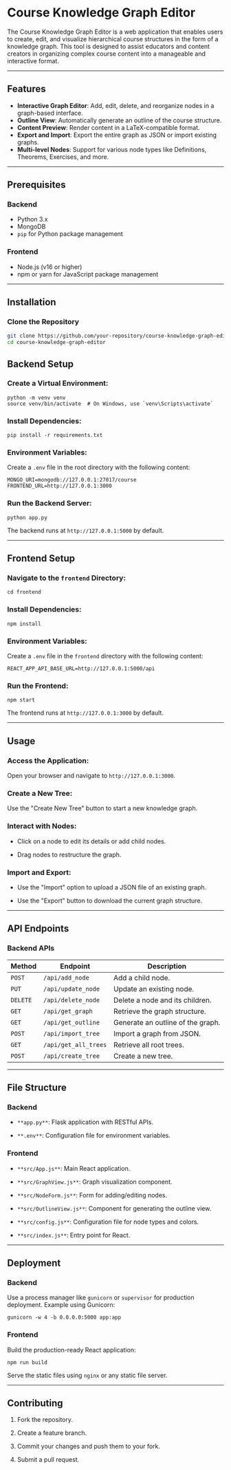 # Course Knowledge Graph Editor

The Course Knowledge Graph Editor is a web application that enables users to create, edit, and visualize hierarchical course structures in the form of a knowledge graph. This tool is designed to assist educators and content creators in organizing complex course content into a manageable and interactive format.

---

## Features

- **Interactive Graph Editor**: Add, edit, delete, and reorganize nodes in a graph-based interface.
- **Outline View**: Automatically generate an outline of the course structure.
- **Content Preview**: Render content in a LaTeX-compatible format.
- **Export and Import**: Export the entire graph as JSON or import existing graphs.
- **Multi-level Nodes**: Support for various node types like Definitions, Theorems, Exercises, and more.

---

## Prerequisites

### Backend
- Python 3.x
- MongoDB
- `pip` for Python package management

### Frontend
- Node.js (v16 or higher)
- npm or yarn for JavaScript package management

---

## Installation

### Clone the Repository

```bash
git clone https://github.com/your-repository/course-knowledge-graph-editor.git
cd course-knowledge-graph-editor
```

## Backend Setup

### Create a Virtual Environment:

```
python -m venv venv
source venv/bin/activate  # On Windows, use `venv\Scripts\activate`
```

### Install Dependencies:

```
pip install -r requirements.txt
```

### Environment Variables:

Create a `.env` file in the root directory with the following content:

```
MONGO_URI=mongodb://127.0.0.1:27017/course
FRONTEND_URL=http://127.0.0.1:3000
```

### Run the Backend Server:

```
python app.py
```

The backend runs at `http://127.0.0.1:5000` by default.

---

## Frontend Setup

### Navigate to the `frontend` Directory:

```
cd frontend
```

### Install Dependencies:

```
npm install
```

### Environment Variables:

Create a `.env` file in the `frontend` directory with the following content:

```
REACT_APP_API_BASE_URL=http://127.0.0.1:5000/api
```

### Run the Frontend:

```
npm start
```

The frontend runs at `http://127.0.0.1:3000` by default.

---

## Usage

### Access the Application:

Open your browser and navigate to `http://127.0.0.1:3000`.

### Create a New Tree:

Use the "Create New Tree" button to start a new knowledge graph.

### Interact with Nodes:

- Click on a node to edit its details or add child nodes.
    
- Drag nodes to restructure the graph.
    

### Import and Export:

- Use the "Import" option to upload a JSON file of an existing graph.
    
- Use the "Export" button to download the current graph structure.
    

---

## API Endpoints

### Backend APIs

|Method|Endpoint|Description|
|---|---|---|
|`POST`|`/api/add_node`|Add a child node.|
|`PUT`|`/api/update_node`|Update an existing node.|
|`DELETE`|`/api/delete_node`|Delete a node and its children.|
|`GET`|`/api/get_graph`|Retrieve the graph structure.|
|`GET`|`/api/get_outline`|Generate an outline of the graph.|
|`POST`|`/api/import_tree`|Import a graph from JSON.|
|`GET`|`/api/get_all_trees`|Retrieve all root trees.|
|`POST`|`/api/create_tree`|Create a new tree.|

---

## File Structure

### Backend

- `**app.py**`: Flask application with RESTful APIs.
    
- `**.env**`: Configuration file for environment variables.
    

### Frontend

- `**src/App.js**`: Main React application.
    
- `**src/GraphView.js**`: Graph visualization component.
    
- `**src/NodeForm.js**`: Form for adding/editing nodes.
    
- `**src/OutlineView.js**`: Component for generating the outline view.
    
- `**src/config.js**`: Configuration file for node types and colors.
    
- `**src/index.js**`: Entry point for React.
    

---

## Deployment

### Backend

Use a process manager like `gunicorn` or `supervisor` for production deployment. Example using Gunicorn:

```
gunicorn -w 4 -b 0.0.0.0:5000 app:app
```

### Frontend

Build the production-ready React application:

```
npm run build
```

Serve the static files using `nginx` or any static file server.

---

## Contributing

1. Fork the repository.
    
2. Create a feature branch.
    
3. Commit your changes and push them to your fork.
    
4. Submit a pull request.

